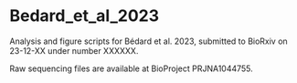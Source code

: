 # Bedard_et_al_2023

Analysis and figure scripts for Bédard et al. 2023, submitted to BioRxiv on 23-12-XX under number XXXXXX.

Raw sequencing files are available at BioProject PRJNA1044755.
